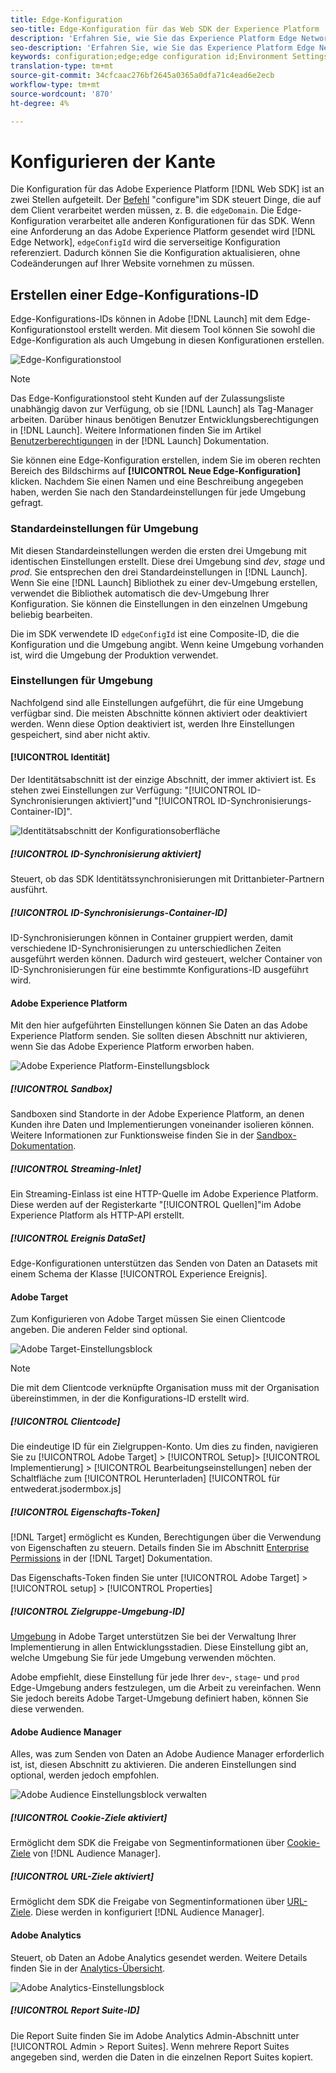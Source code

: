 ```yaml
---
title: Edge-Konfiguration
seo-title: Edge-Konfiguration für das Web SDK der Experience Platform
description: 'Erfahren Sie, wie Sie das Experience Platform Edge Network konfigurieren. '
seo-description: 'Erfahren Sie, wie Sie das Experience Platform Edge Network konfigurieren. '
keywords: configuration;edge;edge configuration id;Environment Settings;edgeConfigId;identity;id sync enabled;ID Sync Container ID;Sandbox;Streaming Inlet;Event Dataset;target;client code;Property Token;Target Environment ID;Cookie Destinations;url Destinations;Analytics Settings Blockreport suite id;
translation-type: tm+mt
source-git-commit: 34cfcaac276bf2645a0365a0dfa71c4ead6e2ecb
workflow-type: tm+mt
source-wordcount: '870'
ht-degree: 4%

---
```



# Konfigurieren der Kante

Die Konfiguration für das Adobe Experience Platform [!DNL Web SDK] ist an zwei Stellen aufgeteilt. Der [Befehl](configuring-the-sdk.md) &quot;configure&quot;im SDK steuert Dinge, die auf dem Client verarbeitet werden müssen, z. B. die `edgeDomain`. Die Edge-Konfiguration verarbeitet alle anderen Konfigurationen für das SDK. Wenn eine Anforderung an das Adobe Experience Platform gesendet wird [!DNL Edge Network], `edgeConfigId` wird die serverseitige Konfiguration referenziert. Dadurch können Sie die Konfiguration aktualisieren, ohne Codeänderungen auf Ihrer Website vornehmen zu müssen.

## Erstellen einer Edge-Konfigurations-ID

Edge-Konfigurations-IDs können in Adobe [!DNL Launch] mit dem Edge-Konfigurationstool erstellt werden. Mit diesem Tool können Sie sowohl die Edge-Konfiguration als auch Umgebung in diesen Konfigurationen erstellen.

![Edge-Konfigurationstool](../../assets/edge_configuration_nav.png)

>[!NOTE]
>
>Das Edge-Konfigurationstool steht Kunden auf der Zulassungsliste unabhängig davon zur Verfügung, ob sie [!DNL Launch] als Tag-Manager arbeiten. Darüber hinaus benötigen Benutzer Entwicklungsberechtigungen in [!DNL Launch]. Weitere Informationen finden Sie im Artikel [Benutzerberechtigungen](https://docs.adobe.com/content/help/de-DE/launch/using/reference/admin/user-permissions.html) in der [!DNL Launch] Dokumentation.

Sie können eine Edge-Konfiguration erstellen, indem Sie im oberen rechten Bereich des Bildschirms auf **[!UICONTROL Neue Edge-Konfiguration]** klicken. Nachdem Sie einen Namen und eine Beschreibung angegeben haben, werden Sie nach den Standardeinstellungen für jede Umgebung gefragt.

### Standardeinstellungen für Umgebung

Mit diesen Standardeinstellungen werden die ersten drei Umgebung mit identischen Einstellungen erstellt. Diese drei Umgebung sind *dev*, *stage* und *prod*. Sie entsprechen den drei Standardeinstellungen in [!DNL Launch]. Wenn Sie eine [!DNL Launch] Bibliothek zu einer dev-Umgebung erstellen, verwendet die Bibliothek automatisch die dev-Umgebung Ihrer Konfiguration. Sie können die Einstellungen in den einzelnen Umgebung beliebig bearbeiten.

Die im SDK verwendete ID `edgeConfigId` ist eine Composite-ID, die die Konfiguration und die Umgebung angibt. Wenn keine Umgebung vorhanden ist, wird die Umgebung der Produktion verwendet.

### Einstellungen für Umgebung

Nachfolgend sind alle Einstellungen aufgeführt, die für eine Umgebung verfügbar sind. Die meisten Abschnitte können aktiviert oder deaktiviert werden. Wenn diese Option deaktiviert ist, werden Ihre Einstellungen gespeichert, sind aber nicht aktiv.

#### [!UICONTROL Identität]

Der Identitätsabschnitt ist der einzige Abschnitt, der immer aktiviert ist. Es stehen zwei Einstellungen zur Verfügung: &quot;[!UICONTROL ID-Synchronisierungen aktiviert]&quot;und &quot;[!UICONTROL ID-Synchronisierungs-Container-ID]&quot;.

![Identitätsabschnitt der Konfigurationsoberfläche](../../assets/edge_configuration_identity.png)

##### [!UICONTROL ID-Synchronisierung aktiviert]

Steuert, ob das SDK Identitätssynchronisierungen mit Drittanbieter-Partnern ausführt.

##### [!UICONTROL ID-Synchronisierungs-Container-ID]

ID-Synchronisierungen können in Container gruppiert werden, damit verschiedene ID-Synchronisierungen zu unterschiedlichen Zeiten ausgeführt werden können. Dadurch wird gesteuert, welcher Container von ID-Synchronisierungen für eine bestimmte Konfigurations-ID ausgeführt wird.

#### Adobe Experience Platform

Mit den hier aufgeführten Einstellungen können Sie Daten an das Adobe Experience Platform senden. Sie sollten diesen Abschnitt nur aktivieren, wenn Sie das Adobe Experience Platform erworben haben.

![Adobe Experience Platform-Einstellungsblock](../../assets/edge_configuration_aep.png)

##### [!UICONTROL Sandbox]

Sandboxen sind Standorte in der Adobe Experience Platform, an denen Kunden ihre Daten und Implementierungen voneinander isolieren können. Weitere Informationen zur Funktionsweise finden Sie in der [Sandbox-Dokumentation](../../sandboxes/home.md).

##### [!UICONTROL Streaming-Inlet]

Ein Streaming-Einlass ist eine HTTP-Quelle im Adobe Experience Platform. Diese werden auf der Registerkarte &quot;[!UICONTROL Quellen]&quot;im Adobe Experience Platform als HTTP-API erstellt.

##### [!UICONTROL Ereignis DataSet]

Edge-Konfigurationen unterstützen das Senden von Daten an Datasets mit einem Schema der Klasse [!UICONTROL Experience Ereignis].

#### Adobe Target

Zum Konfigurieren von Adobe Target müssen Sie einen Clientcode angeben. Die anderen Felder sind optional.

![Adobe Target-Einstellungsblock](../../assets/edge_configuration_target.png)

>[!NOTE]
>
>Die mit dem Clientcode verknüpfte Organisation muss mit der Organisation übereinstimmen, in der die Konfigurations-ID erstellt wird.

##### [!UICONTROL Clientcode]

Die eindeutige ID für ein Zielgruppen-Konto. Um dies zu finden, navigieren Sie zu [!UICONTROL Adobe Target] > [!UICONTROL Setup]> [!UICONTROL Implementierung] > [!UICONTROL Bearbeitungseinstellungen] neben der Schaltfläche zum [!UICONTROL Herunterladen]  [!UICONTROL für entwederat.jsodermbox.js]

##### [!UICONTROL Eigenschafts-Token]

[!DNL Target] ermöglicht es Kunden, Berechtigungen über die Verwendung von Eigenschaften zu steuern. Details finden Sie im Abschnitt [Enterprise Permissions](https://docs.adobe.com/content/help/de-DE/target/using/administer/manage-users/enterprise/properties-overview.html) in der [!DNL Target] Dokumentation.

Das Eigenschafts-Token finden Sie unter [!UICONTROL Adobe Target] > [!UICONTROL setup] > [!UICONTROL Properties]

##### [!UICONTROL Zielgruppe-Umgebung-ID]

[Umgebung](https://docs.adobe.com/content/help/en/target/using/administer/hosts.html) in Adobe Target unterstützen Sie bei der Verwaltung Ihrer Implementierung in allen Entwicklungsstadien. Diese Einstellung gibt an, welche Umgebung Sie für jede Umgebung verwenden möchten.

Adobe empfiehlt, diese Einstellung für jede Ihrer `dev`-, `stage`- und `prod` Edge-Umgebung anders festzulegen, um die Arbeit zu vereinfachen. Wenn Sie jedoch bereits Adobe Target-Umgebung definiert haben, können Sie diese verwenden.

#### Adobe Audience Manager

Alles, was zum Senden von Daten an Adobe Audience Manager erforderlich ist, ist, diesen Abschnitt zu aktivieren. Die anderen Einstellungen sind optional, werden jedoch empfohlen.

![Adobe Audience Einstellungsblock verwalten](../../assets/edge_configuration_aam.png)

##### [!UICONTROL Cookie-Ziele aktiviert]

Ermöglicht dem SDK die Freigabe von Segmentinformationen über [Cookie-Ziele](https://docs.adobe.com/content/help/en/audience-manager/user-guide/features/destinations/custom-destinations/create-cookie-destination.html) von [!DNL Audience Manager].

##### [!UICONTROL URL-Ziele aktiviert]

Ermöglicht dem SDK die Freigabe von Segmentinformationen über [URL-Ziele](https://docs.adobe.com/content/help/en/audience-manager/user-guide/features/destinations/custom-destinations/create-url-destination.html). Diese werden in konfiguriert [!DNL Audience Manager].

#### Adobe Analytics

Steuert, ob Daten an Adobe Analytics gesendet werden. Weitere Details finden Sie in der [Analytics-Übersicht](../solution-specific/analytics/analytics-overview.md).

![Adobe Analytics-Einstellungsblock](../../assets/edge_configuration_aa.png)

##### [!UICONTROL Report Suite-ID]

Die Report Suite finden Sie im Adobe Analytics Admin-Abschnitt unter [!UICONTROL Admin > Report Suites]. Wenn mehrere Report Suites angegeben sind, werden die Daten in die einzelnen Report Suites kopiert.
